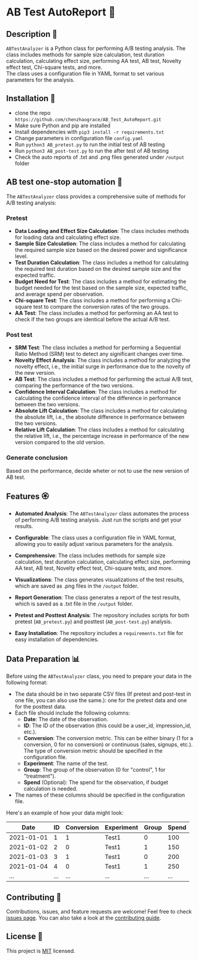 # AB Test AutoReport 🤖

## Description 🧩

`ABTestAnalyzer` is a Python class for performing A/B testing analysis. The class includes methods for sample size calculation, test duration calculation, calculating effect size, performing AA test, AB test, Novelty effect test, Chi-square tests, and more.  
The class uses a configuration file in YAML format to set various parameters for the analysis.

## Installation 🔌
- clone the repo `https://github.com/chenzhaograce/AB_Test_AutoReport.git`
- Make sure Python and pip are installed
- Install dependencies with `pip3 install -r requirements.txt`
- Change parameters in configuration file `config.yaml`
- Run `python3 AB_pretest.py` to run the initial test of AB testing
- Run `python3 AB_post-test.py` to run the after test of AB testing
- Check the auto reports of .txt and .png files generated under `/output` folder

## AB test one-stop automation 🎯
The `ABTestAnalyzer` class provides a comprehensive suite of methods for A/B testing analysis:
### Pretest
- **Data Loading and Effect Size Calculation**: The class includes methods for loading data and calculating effect size.
- **Sample Size Calculation**: The class includes a method for calculating the required sample size based on the desired power and significance level.
- **Test Duration Calculation**: The class includes a method for calculating the required test duration based on the desired sample size and the expected traffic. 
- **Budget Need for Test**: The class includes a method for estimating the budget needed for the test based on the sample size, expected traffic, and average spend per observation.
- **Chi-square Test**: The class includes a method for performing a Chi-square test to compare the conversion rates of the two groups.
- **AA Test**: The class includes a method for performing an AA test to check if the two groups are identical before the actual A/B test.
### Post test
- **SRM Test**: The class includes a method for performing a Sequential Ratio Method (SRM) test to detect any significant changes over time.
- **Novelty Effect Analysis**: The class includes a method for analyzing the novelty effect, i.e., the initial surge in performance due to the novelty of the new version.
- **AB Test**: The class includes a method for performing the actual A/B test, comparing the performance of the two versions.
- **Confidence Interval Calculation**: The class includes a method for calculating the confidence interval of the difference in performance between the two versions.
- **Absolute Lift Calculation**: The class includes a method for calculating the absolute lift, i.e., the absolute difference in performance between the two versions.
- **Relative Lift Calculation**: The class includes a method for calculating the relative lift, i.e., the percentage increase in performance of the new version compared to the old version.
### Generate conclusion
Based on the performance, decide wheter or not to use the new version of AB test.


## Features 🏵️
- **Automated Analysis**: The `ABTestAnalyzer` class automates the process of performing A/B testing analysis. Just run the scripts and get your results.

- **Configurable**: The class uses a configuration file in YAML format, allowing you to easily adjust various parameters for the analysis.

- **Comprehensive**: The class includes methods for sample size calculation, test duration calculation, calculating effect size, performing AA test, AB test, Novelty effect test, Chi-square tests, and more.

- **Visualizations**: The class generates visualizations of the test results, which are saved as .png files in the `/output` folder.

- **Report Generation**: The class generates a report of the test results, which is saved as a .txt file in the `/output` folder.

- **Pretest and Posttest Analysis**: The repository includes scripts for both pretest (`AB_pretest.py`) and posttest (`AB_post-test.py`) analysis.

- **Easy Installation**: The repository includes a `requirements.txt` file for easy installation of dependencies.

## Data Preparation 📊

Before using the `ABTestAnalyzer` class, you need to prepare your data in the following format:

- The data should be in two separate CSV files (If pretest and post-test in one file, you can also use the same.): one for the pretest data and one for the posttest data.
- Each file should include the following columns:
    - **Date**: The date of the observation.
    - **ID**: The ID of the observation (this could be a user_id, impression_id, etc.).
    - **Conversion**: The conversion metric. This can be either binary (1 for a conversion, 0 for no conversion) or continuous (sales, signups, etc.). The type of conversion metric should be specified in the configuration file.
    - **Experiment**: The name of the test.
    - **Group**: The group of the observation (0 for "control", 1 for "treatment").
    - **Spend** (Optional): The spend for the observation, if budget calculation is needed.
- The names of these columns should be specified in the configuration file.

Here's an example of how your data might look:

| Date       | ID  | Conversion | Experiment | Group | Spend |
|------------|-----|------------|------------|-------|-------|
| 2021-01-01 | 1   | 1          | Test1      | 0     | 100   |
| 2021-01-02 | 2   | 0          | Test1      | 1     | 150   |
| 2021-01-03 | 3   | 1          | Test1      | 0     | 200   |
| 2021-01-04 | 4   | 0          | Test1      | 1     | 250   |
| ...        | ... | ...        | ...        | ...   | ...   |

## Contributing 🤝

Contributions, issues, and feature requests are welcome! Feel free to check [issues page](https://github.com/chenzhaograce/AB_Test_AutoReport/issues). You can also take a look at the [contributing guide](https://github.com/chenzhaograce/AB_Test_AutoReport/blob/main/CONTRIBUTING.md).

## License 📝

This project is [MIT](https://github.com/chenzhaograce/AB_Test_AutoReport/blob/main/LICENSE) licensed.